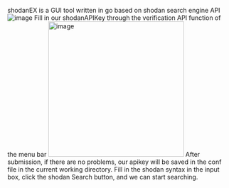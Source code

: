 shodanEX is a GUI tool written in go based on shodan search engine API
![image](https://github.com/XinCaoZ/shodanEX/assets/64942080/c138e4e8-41cc-4b23-8098-42318564fdf7)
Fill in our shodanAPIKey through the verification API function of the menu bar
<img width="305" alt="image" src="https://github.com/XinCaoZ/shodanEX/assets/64942080/a3b68974-89ed-466b-97c5-c8d235b50f31">
After submission, if there are no problems, our apikey will be saved in the conf file in the current working directory.
Fill in the shodan syntax in the input box, click the shodan Search button, and we can start searching.
